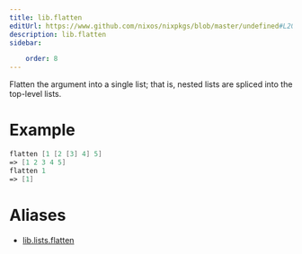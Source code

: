 ```yaml
---
title: lib.flatten
editUrl: https://www.github.com/nixos/nixpkgs/blob/master/undefined#L205C13
description: lib.flatten
sidebar:

    order: 8
---
```


Flatten the argument into a single list; that is, nested lists are
spliced into the top-level lists.

# Example

```nix
flatten [1 [2 [3] 4] 5]
=> [1 2 3 4 5]
flatten 1
=> [1]
```


# Aliases

- [lib.lists.flatten](/nix-doc-comments/reference/lib/lists/lib-lists-flatten)


